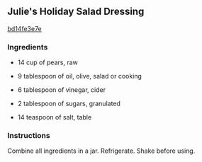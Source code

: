 ## Julie's Holiday Salad Dressing

[bd14fe3e7e](http://www.food.com/recipe/julies-holiday-salad-dressing-442874)

### Ingredients

 - 14 cup of pears, raw

 - 9 tablespoon of oil, olive, salad or cooking

 - 6 tablespoon of vinegar, cider

 - 2 tablespoon of sugars, granulated

 - 14 teaspoon of salt, table

### Instructions

Combine all ingredients in a jar. Refrigerate. Shake before using.
